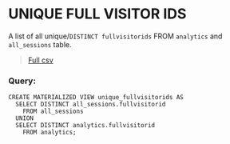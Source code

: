  # UNIQUE FULL VISITOR IDS

A list of all unique/`DISTINCT fullvisitorids` FROM `analytics` and `all_sessions` table.

> [Full csv](../materialized_views/mat_unique_fullvisitorids.csv)

### Query:
```
CREATE MATERIALIZED VIEW unique_fullvisitorids AS
  SELECT DISTINCT all_sessions.fullvisitorid
    FROM all_sessions
  UNION
  SELECT DISTINCT analytics.fullvisitorid
    FROM analytics;
```
